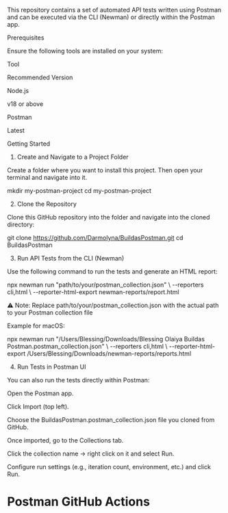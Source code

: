 This repository contains a set of automated API tests written using Postman and can be executed via the CLI (Newman) or directly within the Postman app. 

 

Prerequisites 

Ensure the following tools are installed on your system: 

Tool 

Recommended Version 

Node.js 

v18 or above 

Postman 

Latest 

 

Getting Started 

1. Create and Navigate to a Project Folder 

Create a folder where you want to install this project. Then open your terminal and navigate into it. 

mkdir my-postman-project 
cd my-postman-project 
 

 

2. Clone the Repository 

Clone this GitHub repository into the folder and navigate into the cloned directory: 

git clone https://github.com/Darmolyna/BuildasPostman.git 
cd BuildasPostman 
 

 

3. Run API Tests from the CLI (Newman) 

Use the following command to run the tests and generate an HTML report: 

npx newman run "path/to/your/postman_collection.json" \ 
  --reporters cli,html \ 
  --reporter-html-export newman-reports/report.html 
 

⚠️ Note: 
 Replace path/to/your/postman_collection.json with the actual path to your Postman collection file 

Example for macOS: 

npx newman run "/Users/Blessing/Downloads/Blessing Olaiya Buildas Postman.postman_collection.json" \ 
  --reporters cli,html \ 
  --reporter-html-export /Users/Blessing/Downloads/newman-reports/reports.html 
 

 

4. Run Tests in Postman UI 

You can also run the tests directly within Postman: 

Open the Postman app. 

Click Import (top left). 

Choose the BuildasPostman.postman_collection.json file you cloned from GitHub. 

Once imported, go to the Collections tab. 

Click the collection name → right click on it and select Run. 

Configure run settings (e.g., iteration count, environment, etc.) and click Run. 

 # Postman GitHub Actions
